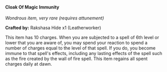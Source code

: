 #### Cloak Of Magic Immunity
_Wondrous item, very rare (requires attunement)_

**Crafted by:** Rakshasa Hide x1 (Leatherworker)

This item has 10 charges. When you are subjected to a spell of 6th level or lower that you are aware of, you may spend your reaction to spend a number of charges equal to the level of that spell. If you do, you become immune to that spell's effects, including any lasting effects of the spell such as the fire created by the wall of fire spell. This item regains all spent charges daily at dawn.